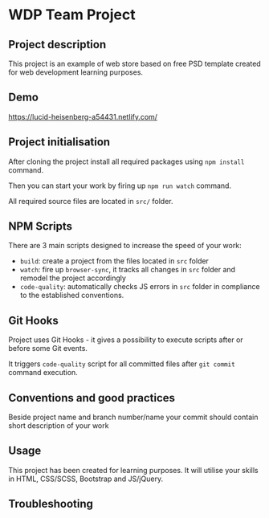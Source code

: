 # WDP Team Project

## Project description

This project is an example of web store based on free PSD template created for web development learning purposes.

## Demo

https://lucid-heisenberg-a54431.netlify.com/

## Project initialisation

After cloning the project install all required packages using `npm install` command.

Then you can start your work by firing up `npm run watch` command.

All required source files are located in `src/` folder.

## NPM Scripts

There are 3 main scripts designed to increase the speed of your work:

- `build`: create a project from the files located in `src` folder
- `watch`: fire up `browser-sync`, it tracks all changes in `src` folder and remodel the project accordingly
- `code-quality`: automatically checks JS errors in `src` folder in compliance to the established conventions.

## Git Hooks

Project uses Git Hooks - it gives a possibility to execute scripts after or before some Git events.

It triggers `code-quality` script for all committed files after `git commit` command execution.

## Conventions and good practices

Beside project name and branch number/name your commit should contain short description of your work

## Usage

This project has been created for learning purposes. It will utilise your skills in HTML, CSS/SCSS, Bootstrap and JS/jQuery.

## Troubleshooting
